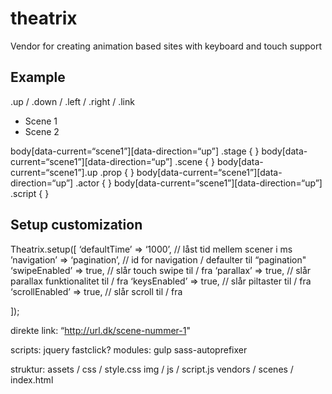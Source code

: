 # theatrix
Vendor for creating animation based sites with keyboard and touch support

## Example
<body class=“scene1-in scene2-out up” data-current=“scene1” data-previous=“scene2” data-direction=“up”>

.up / .down / .left / .right / .link

<ul id=“pagination">
     <li id=“scene1” class=“active" data-down=“scene2” data-link=“scene1,1500” data-callbackin=“function”>Scene 1</li>
     <li id=“scene2” data-up=“scene1” data-link=“scene2,1000” data-callbackout=“function”>Scene 2</li>
</ul>

body[data-current=“scene1”][data-direction=“up”] .stage {  }
body[data-current=“scene1”][data-direction=“up”] .scene {  }
body[data-current=“scene1”].up .prop {  }
body[data-current=“scene1”][data-direction=“up”] .actor {  }
body[data-current=“scene1”][data-direction=“up”] .script {  }


## Setup customization
Theatrix.setup([
     ‘defaultTime’ => ‘1000’, // låst tid mellem scener i ms
     ’navigation’ => ‘pagination’, // id for navigation / defaulter til “pagination"
     ‘swipeEnabled’ => true, // slår touch swipe til / fra
     ‘parallax’ => true, // slår parallax funktionalitet til / fra
     ‘keysEnabled’ => true, // slår piltaster til / fra
     ‘scrollEnabled’ => true, // slår scroll til / fra
     
]);

direkte link: “http://url.dk/scene-nummer-1"

scripts:
     jquery
     fastclick?
modules:
     gulp
     sass-autoprefixer

struktur:
     assets /
          css / style.css
          img /
          js / script.js
          vendors /
     scenes /
     index.html
